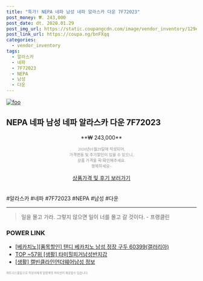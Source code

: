 ```yaml
--- 
title: "특가! NEPA 네파 남성 네파 알라스카 다운 7F72023" 
post_money: ₩. 243,000 
post_date: dt. 2020.01.29 
post_img_url: https://static.coupangcdn.com/image/vendor_inventory/129e/95c3c1ad12b1febffbc0f03f6f35b1b334db9df8cdd6ebf2ac012be999e1.jpg 
post_link_url: https://coupa.ng/bnFXqq 
categories: 
  - vendor_inventory 
tags: 
  - 알라스카 
  - 네파 
  - 7F72023 
  - NEPA 
  - 남성 
  - 다운 
--- 
```

[![foo](https://static.coupangcdn.com/image/vendor_inventory/129e/95c3c1ad12b1febffbc0f03f6f35b1b334db9df8cdd6ebf2ac012be999e1.jpg)](https://coupa.ng/bnFXqq) 

## NEPA 네파 남성 네파 알라스카 다운 7F72023 
<p style="text-align: center;">**₩ 243,000**</p> 
<p style="text-align: center;"><span style="color: #898c8f; font-family: Georgia,Times,serif; font-size: 0.75em;">2020년01월29일에 작성되어, <br>가격변동 및 추가할인이 있을 수 있으니,<br> 상품 가격을 꼭!확인해주세요.<br>행복하세요~</span> 
</p>	 
<div markdown="0" style="text-align: center;"><a href="https://coupa.ng/bnFXqq" class="btn btn--success">상품가격 및 후기 보러가기</a></div> 
<br><br> 
  #알라스카 #네파 #7F72023 #NEPA #남성 #다운 
<hr> 

> 일을 몰고 가라. 그렇지 않으면 일이 너를 몰고 갈 것이다. - 프랭클린 


### POWER LINK

* <a href="https://blog.naver.com/fasyy4321/221788134340" target="_blank">[베카치노][품목할인] 탠디 베카치노 남성 정장 구두 60399(갤러리아)</a>
* <a href="https://blog.naver.com/an0733/221787249703" target="_blank"> TOP ~57위 [생활] 타미힐피거남성반지갑</a>
* <a href="https://blog.naver.com/fasyy4321/221765331899" target="_blank"> [생활] 캘빈클라인언더웨어남성 정보 </a>

<span style="color: #898c8f; font-family: Georgia,Times,serif; font-size: 0.55em;">파트너스활동으로 작성자에게 일정액의 커미션이 제공될수 있습니다.</span> 
